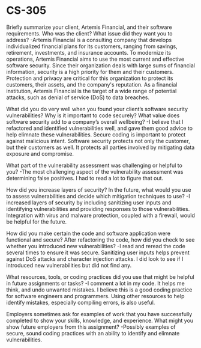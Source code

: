 # CS-305
Briefly summarize your client, Artemis Financial, and their software requirements. Who was the client? What issue did they want you to address?
-Artemis Financial is a consulting company that develops individualized financial plans for its customers, ranging from savings, retirement, investments, and insurance accounts. To modernize its operations, Artemis Financial aims to use the most current and effective software security. Since their organization deals with large sums of financial information, security is a high priority for them and their customers. Protection and privacy are critical for this organization to protect its customers, their assets, and the company's reputation. As a financial institution, Artemis Financial is the target of a wide range of potential attacks, such as denial of service (DoS) to data breaches.

What did you do very well when you found your client’s software security vulnerabilities? Why is it important to code securely? What value does software security add to a company’s overall wellbeing?
-I believe that I refactored and identified vulnerabilities well, and gave them good advice to help elimnate these vulnerabilities. Secure coding is important to protect against malicious intent. Software security protects not only the customer, but their customers as well. It protects all parties involved by mitigating data exposure and compromise.

What part of the vulnerability assessment was challenging or helpful to you?
-The most challenging aspect of the vulnerability assessment was determining false positives. I had to read a lot to figure that out.

How did you increase layers of security? In the future, what would you use to assess vulnerabilities and decide which mitigation techniques to use?
-I increased layers of security by including sanitizing user inputs and identifying vulnerabilities and providing responses to those vulnerabilities. Integration with virus and malware protection, coupled with a firewall, would be helpful for the future.

How did you make certain the code and software application were functional and secure? After refactoring the code, how did you check to see whether you introduced new vulnerabilities?
-I read and reread the code several times to ensure it was secure. Sanitizing user inputs helps prevent against DoS attacks and character injection attacks. I did look to see if I introduced new vulnerabilities but did not find any.

What resources, tools, or coding practices did you use that might be helpful in future assignments or tasks?
-I comment a lot in my code. It helps me think, and undo unwanted mistakes. I believe this is a good coding practice for software engineers and programmers. Using other resources to help identify mistakes, especially compiling errors, is also useful.

Employers sometimes ask for examples of work that you have successfully completed to show your skills, knowledge, and experience. What might you show future employers from this assignment?
-Possibly examples of secure, sound coding practices with an ability to identify and elimnate vulnerabilities. 
